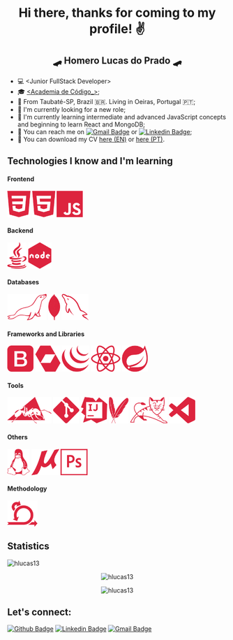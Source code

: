 <p align="center">
  <h1 align="center">  Hi there, thanks for coming to my profile! ✌️ </h1>
  <h2 align="center">  🛹 Homero Lucas do Prado 🛹 </h2>
</p>

-   💻 &lt;Junior FullStack Developer&gt;
-   🎓 [&lt;Academia de Código\_&gt;](https://www.academiadecodigo.org/ '<Academia de Código_>');
-   📍 From Taubaté-SP, Brazil 🇧🇷. Living in Oeiras, Portugal 🇵🇹;
-   🤝 I'm currently looking for a new role;
-   📝 I'm currently learning intermediate and advanced JavaScript concepts and beginning to learn React and MongoDB;
-   📲 You can reach me on [![Gmail Badge](https://img.shields.io/badge/-Gmail-c14438?style=flat-square&logo=Gmail&logoColor=white&link=mailto:hmr.prd@gmail.com)](mailto:hmr.prd@gmail.com) or [![Linkedin Badge](https://img.shields.io/badge/-LinkedIn-blue?style=flat-square&logo=Linkedin&logoColor=white&link=https://www.linkedin.com/in/hlucas13/)](https://www.linkedin.com/in/hlucas13/);
-   📄 You can download my CV [here (EN)](https://github.com/hlucas13/hlucas13/blob/main/assets/CV_-_Homero_do_Prado_-_EN.pdf 'here (EN)') or [here (PT)](https://github.com/hlucas13/hlucas13/blob/main/assets/CV_-_Homero_do_Prado_-_PT.pdf 'here (PT)').

## Technologies I know and I'm learning

#### Frontend

<p align="left">
<img src="https://github.com/hlucas13/hlucas13/blob/main/icons/css3.png" alt="CSS3" height="60" title="CSS3"/>
<img src="https://github.com/hlucas13/hlucas13/blob/main/icons/html5.png" alt="HTML5" height="60" title="HTML5"/>
<img src="https://github.com/hlucas13/hlucas13/blob/main/icons/javascript.png" alt="JavaScript" height="60" title="JavaScript"/>
</p>

#### Backend

<p align="left">
<img src="https://github.com/hlucas13/hlucas13/blob/main/icons/java.png" alt="Java" height="60" title="Java"/>
<img src="https://github.com/hlucas13/hlucas13/blob/main/icons/node.png" alt="Node.js" height="60" title="Node.js"/>
</p>

#### Databases

<p align="left">
<img src="https://github.com/hlucas13/hlucas13/blob/main/icons/mariadb.png" alt="MariaDB" height="60" title="MariaDB"/>
<img src="https://github.com/hlucas13/hlucas13/blob/main/icons/mongodb.png" alt="MongoDB" height="60" title="MongoDB"/>
<img src="https://github.com/hlucas13/hlucas13/blob/main/icons/mysql.png" alt="MySQL" height="60" title="MySQL"/>
</p>

#### Frameworks and Libraries

<p align="left">
<img src="https://github.com/hlucas13/hlucas13/blob/main/icons/bootstrap.png" alt="Bootstrap" height="60" title="Bootstrap"/>
<img src="https://github.com/hlucas13/hlucas13/blob/main/icons/hibernate.png" alt="Hibernate" height="60" title="Hibernate"/>
<img src="https://github.com/hlucas13/hlucas13/blob/main/icons/jquery.png" alt="jQuery" height="60" title="jQuery"/>
<img src="https://github.com/hlucas13/hlucas13/blob/main/icons/react.png" alt="React" height="60" title="React"/>
<img src="https://github.com/hlucas13/hlucas13/blob/main/icons/spring.png" alt="Spring" height="60" title="Spring"/>
</p>

#### Tools

<p align="left">
<img src="https://github.com/hlucas13/hlucas13/blob/main/icons/ant.png" alt="Ant" height="60" title="Ant"/>
<img src="https://github.com/hlucas13/hlucas13/blob/main/icons/git.png" alt="Git" height="60" title="Git"/>
<img src="https://github.com/hlucas13/hlucas13/blob/main/icons/intellij.png" alt="IntelliJ Idea" height="60" title="IntelliJ Idea"/>
<img src="https://github.com/hlucas13/hlucas13/blob/main/icons/maven.png" alt="Maven" height="60" title="Maven"/>
<img src="https://github.com/hlucas13/hlucas13/blob/main/icons/tomcat.png" alt="Tomcat" height="60" title="Tomcat"/>
<img src="https://github.com/hlucas13/hlucas13/blob/main/icons/visualstudiocode.png" alt="Visual Studio Code" height="60" title="Visual Studio Code"/>
</p>

#### Others

<p align="left">
<img src="https://github.com/hlucas13/hlucas13/blob/main/icons/linux.png" alt="Linux" height="60" title="Linux"/>
<img src="https://github.com/hlucas13/hlucas13/blob/main/icons/microstation.png" alt="MicroStation" height="60" title="MicroStation"/>
<img src="https://github.com/hlucas13/hlucas13/blob/main/icons/photoshop.png" alt="Photoshop" height="60" title="Photoshop"/>
</p>

#### Methodology

<p align="left">
<img src="https://github.com/hlucas13/hlucas13/blob/main/icons/scrum.png" alt="Scrum" height="60" title="Scrum"/>
</p>

## Statistics

<p align="left"> <img src="https://komarev.com/ghpvc/?username=hlucas13&color=red" alt="hlucas13" /></p>
<p align="center"><img src="https://github-readme-stats.vercel.app/api?username=hlucas13&include_all_commits=true&count_private=true&custom_title=Homero's GitHub Stats&show_icons=true&title_color=DE233E&text_color=FFFFFF&icon_color=959595&bg_color=000000" alt="hlucas13" /></p>
<p align="center"><img src="https://github-readme-stats.vercel.app/api/top-langs/?username=hlucas13&layout=compact&langs_count=8&title_color=DE233E&text_color=FFFFFF&bg_color=000000" alt="hlucas13" /></p>

## Let's connect:

[![Github Badge](https://img.shields.io/badge/-Github-000?style=flat-square&logo=Github&logoColor=white&link=https://github.com/hlucas13)](https://github.com/hlucas13)
[![Linkedin Badge](https://img.shields.io/badge/-LinkedIn-blue?style=flat-square&logo=Linkedin&logoColor=white&link=https://www.linkedin.com/in/hlucas13/)](https://www.linkedin.com/in/hlucas13/)
[![Gmail Badge](https://img.shields.io/badge/-Gmail-c14438?style=flat-square&logo=Gmail&logoColor=white&link=mailto:hmr.prd@gmail.com)](mailto:hmr.prd@gmail.com)
